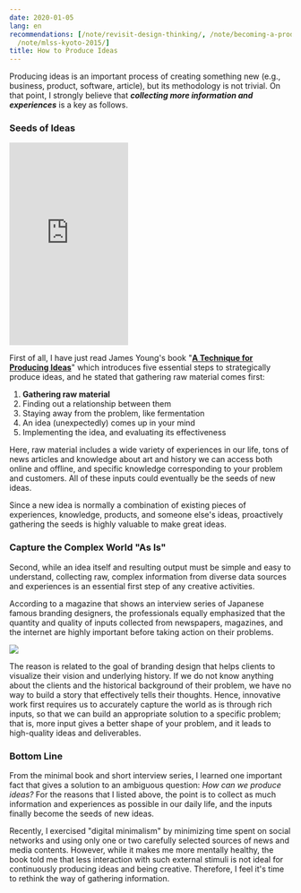 ```yaml
---
date: 2020-01-05
lang: en
recommendations: [/note/revisit-design-thinking/, /note/becoming-a-product-manager/,
  /note/mlss-kyoto-2015/]
title: How to Produce Ideas
---
```


Producing ideas is an important process of creating something new (e.g., business, product, software, article), but its methodology is not trivial. On that point, I strongly believe that ***collecting more information and experiences*** is a key as follows.

### Seeds of Ideas

<iframe type="text/html" width="212" height="362" frameborder="0" allowfullscreen style="max-width:100%" src="https://read.amazon.com/kp/card?asin=B07J2QSKRB&preview=newtab&linkCode=kpe&ref_=cm_sw_r_kb_dp_.1seEbG7SQGHC&tag=takuti-22&hideBuy=true&hideShare=true" ></iframe> 

First of all, I have just read James Young's book "**[A Technique for Producing Ideas](https://www.amazon.com/Technique-Producing-Ideas-James-Young/dp/198781746X)**" which introduces five essential steps to strategically produce ideas, and he stated that gathering raw material comes first:

1. **Gathering raw material**
2. Finding out a relationship between them
3. Staying away from the problem, like fermentation
4. An idea (unexpectedly) comes up in your mind
5. Implementing the idea, and evaluating its effectiveness

Here, raw material includes a wide variety of experiences in our life, tons of news articles and knowledge about art and history we can access both online and offline, and specific knowledge corresponding to your problem and customers. All of these inputs could eventually be the seeds of new ideas. 

Since a new idea is normally a combination of existing pieces of experiences, knowledge, products, and someone else's ideas, proactively gathering the seeds is highly valuable to make great ideas.

### Capture the Complex World "As Is" 

Second, while an idea itself and resulting output must be simple and easy to understand, collecting raw, complex information from diverse data sources and experiences is an essential first step of any creative activities. 

According to a magazine that shows an interview series of Japanese famous branding designers, the professionals equally emphasized that the quantity and quality of inputs collected from newspapers, magazines, and the internet are highly important before taking action on their problems.

<a href="https://www.amazon.co.jp/%E3%83%87%E3%82%B6%E3%82%A4%E3%83%B3%E3%83%8E%E3%83%BC%E3%83%88-No-88-%E6%9C%80%E6%96%B0%E3%83%87%E3%82%B6%E3%82%A4%E3%83%B3%E3%81%AE%E8%A1%A8%E7%8F%BE%E3%81%A8%E6%80%9D%E8%80%83%E3%81%AE%E3%83%97%E3%83%AD%E3%82%BB%E3%82%B9%E3%82%92%E8%BF%BD%E3%81%86-SEIBUNDO-Mook/dp/4416519907/ref=as_li_ss_il?qid=1578184713&s=books&sr=1-1&linkCode=li3&tag=takuti-22&linkId=7ad9b4b522fdf560108bf3d6f493049d&language=ja_JP" target="_blank"><img border="0" src="//ws-fe.amazon-adsystem.com/widgets/q?_encoding=UTF8&ASIN=4416519907&Format=_SL250_&ID=AsinImage&MarketPlace=JP&ServiceVersion=20070822&WS=1&tag=takuti-22&language=ja_JP" ></a><img src="https://ir-jp.amazon-adsystem.com/e/ir?t=takuti-22&language=ja_JP&l=li3&o=9&a=4416519907" width="1" height="1" border="0" alt="" style="border:none !important; margin:0px !important;" />

The reason is related to the goal of branding design that helps clients to visualize their vision and underlying history. If we do not know anything about the clients and the historical background of their problem, we have no way to build a story that effectively tells their thoughts. Hence, innovative work first requires us to accurately capture the world as is through rich inputs, so that we can build an appropriate solution to a specific problem; that is, more input gives a better shape of your problem, and it leads to high-quality ideas and deliverables.

### Bottom Line

From the minimal book and short interview series, I learned one important fact that gives a solution to an ambiguous question: *How can we produce ideas?* For the reasons that I listed above, the point is to collect as much information and experiences as possible in our daily life, and the inputs finally become the seeds of new ideas.

Recently, I exercised "digital minimalism" by minimizing time spent on social networks and using only one or two carefully selected sources of news and media contents. However, while it makes me more mentally healthy, the book told me that less interaction with such external stimuli is not ideal for continuously producing ideas and being creative. Therefore, I feel it's time to rethink the way of gathering information.